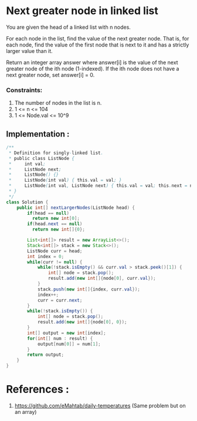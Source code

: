 # Next greater node in linked list
You are given the head of a linked list with n nodes.

For each node in the list, find the value of the next greater node. That is, for each node, find the value of the first node that is next to it and has a strictly larger value than it.

Return an integer array answer where answer[i] is the value of the next greater node of the ith node (1-indexed). If the ith node does not have a next greater node, set answer[i] = 0.

### Constraints:
1. The number of nodes in the list is n.
2. 1 <= n <= 104
3. 1 <= Node.val <= 10^9

## Implementation :
```java
/**
 * Definition for singly-linked list.
 * public class ListNode {
 *     int val;
 *     ListNode next;
 *     ListNode() {}
 *     ListNode(int val) { this.val = val; }
 *     ListNode(int val, ListNode next) { this.val = val; this.next = next; }
 * }
 */
class Solution {
    public int[] nextLargerNodes(ListNode head) {
        if(head == null)
          return new int[0];
        if(head.next == null)
          return new int[]{0};

        List<int[]> result = new ArrayList<>();
        Stack<int[]> stack = new Stack<>();
        ListNode curr = head;
        int index = 0;
        while(curr != null) {
            while(!stack.isEmpty() && curr.val > stack.peek()[1]) {
                int[] node = stack.pop();
                result.add(new int[]{node[0], curr.val});
            }
            stack.push(new int[]{index, curr.val});
            index++;
            curr = curr.next;
        }
        while(!stack.isEmpty()) {
            int[] node = stack.pop();
            result.add(new int[]{node[0], 0});
        }
        int[] output = new int[index];
        for(int[] num : result) {
            output[num[0]] = num[1];
        }
        return output;  
    }
}
```

# References :
1. https://github.com/eMahtab/daily-temperatures (Same problem but on an array)
